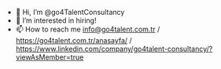 - 👋 Hi, I’m @go4TalentConsultancy
- 👀 I’m interested in hiring!
- 📫 How to reach me info@go4talent.com.tr / https://go4talent.com.tr/anasayfa/ / https://www.linkedin.com/company/go4talent-consultancy/?viewAsMember=true 

<!---
go4TalentConsultancy/go4TalentConsultancy is a ✨ special ✨ repository because its `README.md` (this file) appears on your GitHub profile.
You can click the Preview link to take a look at your changes.
--->
